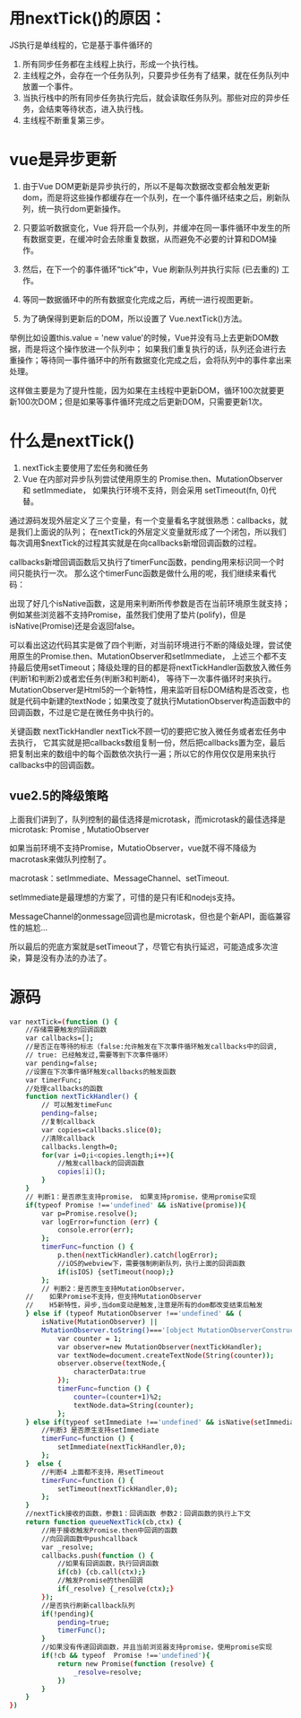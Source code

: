 # 用nextTick()的原因：
JS执行是单线程的，它是基于事件循环的

1. 所有同步任务都在主线程上执行，形成一个执行栈。
2. 主线程之外，会存在一个任务队列，只要异步任务有了结果，就在任务队列中放置一个事件。
3. 当执行栈中的所有同步任务执行完后，就会读取任务队列。那些对应的异步任务，会结束等待状态，进入执行栈。
4. 主线程不断重复第三步。

# vue是异步更新

1. 由于Vue DOM更新是异步执行的，所以不是每次数据改变都会触发更新dom，而是将这些操作都缓存在一个队列，在一个事件循环结束之后，刷新队列，统一执行dom更新操作。
   
2. 只要监听数据变化，Vue 将开启一个队列，并缓冲在同一事件循环中发生的所有数据变更，在缓冲时会去除重复数据，从而避免不必要的计算和DOM操作。
   
3. 然后，在下一个的事件循环“tick”中，Vue 刷新队列并执行实际 (已去重的) 工作。
   
4. 等同一数据循环中的所有数据变化完成之后，再统一进行视图更新。
   
5. 为了确保得到更新后的DOM，所以设置了 Vue.nextTick()方法。

举例比如设置this.value = 'new value'的时候，Vue并没有马上去更新DOM数据，而是将这个操作放进一个队列中；
如果我们重复执行的话，队列还会进行去重操作；等待同一事件循环中的所有数据变化完成之后，会将队列中的事件拿出来处理。

这样做主要是为了提升性能，因为如果在主线程中更新DOM，循环100次就要更新100次DOM；但是如果等事件循环完成之后更新DOM，只需要更新1次。

# 什么是nextTick()

1. nextTick主要使用了宏任务和微任务
2. Vue 在内部对异步队列尝试使用原生的 Promise.then、MutationObserver 和 setImmediate，
如果执行环境不支持，则会采用 setTimeout(fn, 0)代替。

通过源码发现外层定义了三个变量，有一个变量看名字就很熟悉：callbacks，就是我们上面说的队列；
在nextTick的外层定义变量就形成了一个闭包，所以我们每次调用$nextTick的过程其实就是在向callbacks新增回调函数的过程。

callbacks新增回调函数后又执行了timerFunc函数，pending用来标识同一个时间只能执行一次。
那么这个timerFunc函数是做什么用的呢，我们继续来看代码：


出现了好几个isNative函数，这是用来判断所传参数是否在当前环境原生就支持；
例如某些浏览器不支持Promise，虽然我们使用了垫片(polify)，但是isNative(Promise)还是会返回false。

可以看出这边代码其实是做了四个判断，对当前环境进行不断的降级处理，尝试使用原生的Promise.then、MutationObserver和setImmediate，
上述三个都不支持最后使用setTimeout；降级处理的目的都是将nextTickHandler函数放入微任务(判断1和判断2)或者宏任务(判断3和判断4)，
等待下一次事件循环时来执行。MutationObserver是Html5的一个新特性，用来监听目标DOM结构是否改变，也就是代码中新建的textNode；如果改变了就执行MutationObserver构造函数中的回调函数，不过是它是在微任务中执行的。

关键函数 nextTickHandler
nextTick不顾一切的要把它放入微任务或者宏任务中去执行，
它其实就是把callbacks数组复制一份，然后把callbacks置为空，最后把复制出来的数组中的每个函数依次执行一遍；所以它的作用仅仅是用来执行callbacks中的回调函数。


## vue2.5的降级策略
上面我们讲到了，队列控制的最佳选择是microtask，而microtask的最佳选择是microtask:  Promise , MutatioObserver

如果当前环境不支持Promise，MutatioObserver，vue就不得不降级为macrotask来做队列控制了。

macrotask：setImmediate、MessageChannel、setTimeout.

setImmediate是最理想的方案了，可惜的是只有IE和nodejs支持。

MessageChannel的onmessage回调也是microtask，但也是个新API，面临兼容性的尴尬...

所以最后的兜底方案就是setTimeout了，尽管它有执行延迟，可能造成多次渲染，算是没有办法的办法了。

# 源码
```sh
var nextTick=(function () {
    //存储需要触发的回调函数
    var callbacks=[];
    //是否正在等待的标志（false:允许触发在下次事件循环触发callbacks中的回调,
    // true: 已经触发过,需要等到下次事件循环）
    var pending=false;
    //设置在下次事件循环触发callbacks的触发函数
    var timerFunc;
    //处理callbacks的函数
    function nextTickHandler() {
        // 可以触发timeFunc
        pending=false;
        //复制callback
        var copies=callbacks.slice(0);
        //清除callback
        callbacks.length=0;
        for(var i=0;i<copies.length;i++){
            //触发callback的回调函数
            copies[i]();
        }
    }
    // 判断1：是否原生支持promise， 如果支持promise，使用promise实现
    if(typeof Promise !=='undefined' && isNative(promise)){
        var p=Promise.resolve();
        var logError=function (err) {
            console.error(err);
        };
        timerFunc=function () {
            p.then(nextTickHandler).catch(logError);
            //iOS的webview下，需要强制刷新队列，执行上面的回调函数
            if(isIOS) {setTimeout(noop);}
        };
        // 判断2：是否原生支持MutationObserver，
    //    如果Promise不支持，但支持MutationObserver
    //    H5新特性，异步,当dom变动是触发,注意是所有的dom都改变结束后触发
    } else if (typeof MutationObserver !=='undefined' && (
        isNative(MutationObserver) ||
        MutationObserver.toString()==='[object MutationObserverConstructor]')){
            var counter = 1;
            var observer=new MutationObserver(nextTickHandler);
            var textNode=document.createTextNode(String(counter));
            observer.observe(textNode,{
                characterData:true
            });
            timerFunc=function () {
                counter=(counter+1)%2;
                textNode.data=String(counter);
            };
    } else if(typeof setImmediate !=='undefined' && isNative(setImmediate)) {
        //判断3 是否原生支持setImmediate
        timerFunc=function () {
            setImmediate(nextTickHandler,0);
        };
    }  else {
        //判断4 上面都不支持，用setTimeout
        timerFunc=function () {
            setTimeout(nextTickHandler,0);
        };
    }
    //nextTick接收的函数，参数1：回调函数 参数2：回调函数的执行上下文
    return function queueNextTick(cb,ctx) {
        //用于接收触发Promise.then中回调的函数
        //向回调函数中pushcallback
        var _resolve;
        callbacks.push(function () {
            //如果有回调函数，执行回调函数
            if(cb) {cb.call(ctx);}
            //触发Promise的then回调
            if(_resolve) {_resolve(ctx);}
        });
        //是否执行刷新callback队列
        if(!pending){
            pending=true;
            timerFunc();
        }
        //如果没有传递回调函数，并且当前浏览器支持promise，使用promise实现
        if(!cb && typeof  Promise !=='undefined'){
            return new Promise(function (resolve) {
                _resolve=resolve;
            })
        }
    }
})
```